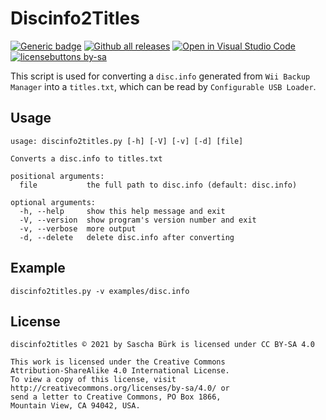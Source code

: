 # Discinfo2Titles

[![Generic badge](https://img.shields.io/github/repo-size/gbomacfly/discinfo2titles?style=plastic)](https://shields.io/)
[![Github all releases](https://img.shields.io/github/downloads/Naereen/StrapDown.js/total.svg?style=plastic)](https://github.com/gbomacfly/discinfo2titles/releases/)
[![Open in Visual Studio Code](https://open.vscode.dev/badges/open-in-vscode.svg)](https://open.vscode.dev/gbomacfly/discinfo2titles)
[![licensebuttons by-sa](https://licensebuttons.net/l/by-sa/3.0/88x31.png)](https://creativecommons.org/licenses/by-sa/4.0)


This script is used for converting a `disc.info` generated from `Wii Backup Manager` into a `titles.txt`, which can be read by `Configurable USB Loader`.
  
## Usage

```text
usage: discinfo2titles.py [-h] [-V] [-v] [-d] [file]

Converts a disc.info to titles.txt

positional arguments:
  file           the full path to disc.info (default: disc.info)

optional arguments:
  -h, --help     show this help message and exit
  -V, --version  show program's version number and exit
  -v, --verbose  more output
  -d, --delete   delete disc.info after converting
  ```

## Example

`discinfo2titles.py -v examples/disc.info`

## License

```text
discinfo2titles © 2021 by Sascha Bürk is licensed under CC BY-SA 4.0

This work is licensed under the Creative Commons
Attribution-ShareAlike 4.0 International License.
To view a copy of this license, visit
http://creativecommons.org/licenses/by-sa/4.0/ or
send a letter to Creative Commons, PO Box 1866,
Mountain View, CA 94042, USA.
```
